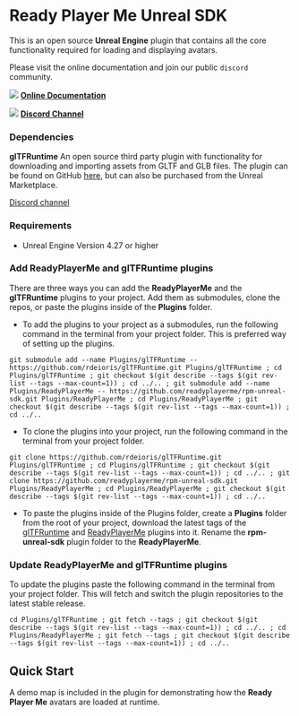 # Ready Player Me Unreal SDK

This is an open source **Unreal Engine** plugin that contains all the core functionality required for loading and displaying avatars.

Please visit the online documentation and join our public `discord` community.

![](https://i.imgur.com/zGamwPM.png) **[Online Documentation]( https://docs.readyplayer.me/ready-player-me/integration-guides/unreal-sdk )**

![](https://i.imgur.com/FgbNsPN.png) **[Discord Channel]( https://discord.gg/9veRUu2 )**


### Dependencies

**glTFRuntime** An open source third party plugin with functionality for downloading and importing assets from GLTF and GLB files.
The plugin can be found on GitHub [here](https://github.com/rdeioris/glTFRuntime), but can also be purchased from the Unreal Marketplace.

[Discord channel](https://discord.gg/DzS7MHy)

### Requirements

- Unreal Engine Version 4.27 or higher


### Add ReadyPlayerMe and glTFRuntime plugins

There are three ways you can add the **ReadyPlayerMe** and the **glTFRuntime** plugins to your project. Add them as submodules, clone the repos, or paste the plugins inside of the **Plugins** folder.

- To add the plugins to your project as a submodules, run the following command in the terminal from your project folder. This is preferred way of setting up the plugins.

```
git submodule add --name Plugins/glTFRuntime -- https://github.com/rdeioris/glTFRuntime.git Plugins/glTFRuntime ; cd Plugins/glTFRuntime ; git checkout $(git describe --tags $(git rev-list --tags --max-count=1)) ; cd ../.. ; git submodule add --name Plugins/ReadyPlayerMe -- https://github.com/readyplayerme/rpm-unreal-sdk.git Plugins/ReadyPlayerMe ; cd Plugins/ReadyPlayerMe ; git checkout $(git describe --tags $(git rev-list --tags --max-count=1)) ; cd ../..
```

- To clone the plugins into your project, run the following command in the terminal from your project folder.

```
git clone https://github.com/rdeioris/glTFRuntime.git Plugins/glTFRuntime ; cd Plugins/glTFRuntime ; git checkout $(git describe --tags $(git rev-list --tags --max-count=1)) ; cd ../.. ; git clone https://github.com/readyplayerme/rpm-unreal-sdk.git Plugins/ReadyPlayerMe ; cd Plugins/ReadyPlayerMe ; git checkout $(git describe --tags $(git rev-list --tags --max-count=1)) ; cd ../..
```

- To paste the plugins inside of the Plugins folder, create a **Plugins** folder from the root of your project, download the latest tags of the [glTFRuntime](https://github.com/rdeioris/glTFRuntime.git) and [ReadyPlayerMe](https://github.com/readyplayerme/rpm-unreal-sdk.git) plugins into it. Rename the **rpm-unreal-sdk** plugin folder to the **ReadyPlayerMe**.

### Update ReadyPlayerMe and glTFRuntime plugins

To update the plugins paste the following command in the terminal from your project folder. This will fetch and switch the plugin repositories to the latest stable release.

```
cd Plugins/glTFRuntime ; git fetch --tags ; git checkout $(git describe --tags $(git rev-list --tags --max-count=1)) ; cd ../.. ; cd Plugins/ReadyPlayerMe ; git fetch --tags ; git checkout $(git describe --tags $(git rev-list --tags --max-count=1)) ; cd ../..
```

## Quick Start

A demo map is included in the plugin for demonstrating how the **Ready Player Me** avatars are loaded at runtime.
